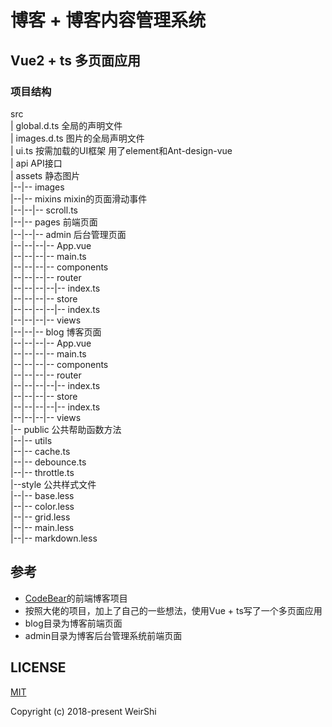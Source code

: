 # 博客 + 博客内容管理系统
## Vue2 + ts 多页面应用

### 项目结构
src   
   | global.d.ts             全局的声明文件     
   | images.d.ts             图片的全局声明文件      
   | ui.ts                   按需加载的UI框架 用了element和Ant-design-vue       
   | api                     API接口        
   | assets                  静态图片          
   |--|-- images        
|--|-- mixins                  mixin的页面滑动事件          
|--|--|-- scroll.ts        
|--|-- pages                   前端页面        
|--|--|-- admin                后台管理页面           
|--|--|--|-- App.vue            
|--|--|--|-- main.ts    
|--|--|--|-- components     
|--|--|--|-- router     
|--|--|--|--|-- index.ts       
|--|--|--|-- store       
|--|--|--|--|-- index.ts       
|--|--|--|-- views        
|--|--|-- blog                 博客页面        
|--|--|--|-- App.vue        
|--|--|--|-- main.ts        
|--|--|--|-- components        
|--|--|--|-- router        
|--|--|--|--|-- index.ts        
|--|--|--|-- store        
|--|--|--|--|-- index.ts        
|--|--|--|-- views        
|-- public                     公共帮助函数方法        
|--|-- utils        
|--|-- cache.ts        
|--|-- debounce.ts        
|--|-- throttle.ts        
|--style                       公共样式文件        
|--|-- base.less        
|--|-- color.less        
|--|-- grid.less        
|--|-- main.less        
|--|-- markdown.less        

## 参考 
- [CodeBear](https://github.com/CB-ysx)的前端博客项目
- 按照大佬的项目，加上了自己的一些想法，使用Vue + ts写了一个多页面应用
- blog目录为博客前端页面
- admin目录为博客后台管理系统前端页面

## LICENSE

[MIT](https://opensource.org/licenses/MIT)

Copyright (c) 2018-present WeirShi

